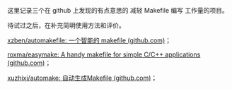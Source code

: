 这里记录三个在 github 上发现的有点意思的 减轻 Makefile 编写 工作量的项目。

待试过之后，在补充简明使用方法和评价。

[xzben/automakefile: 一个智能的 makefile (github.com)](https://github.com/xzben/automakefile)；

[roxma/easymake: A handy makefile for simple C/C++ applications (github.com)](https://github.com/roxma/easymake)；

[xuzhixi/automake: 自动生成Makefile (github.com)](https://github.com/xuzhixi/automake)；

